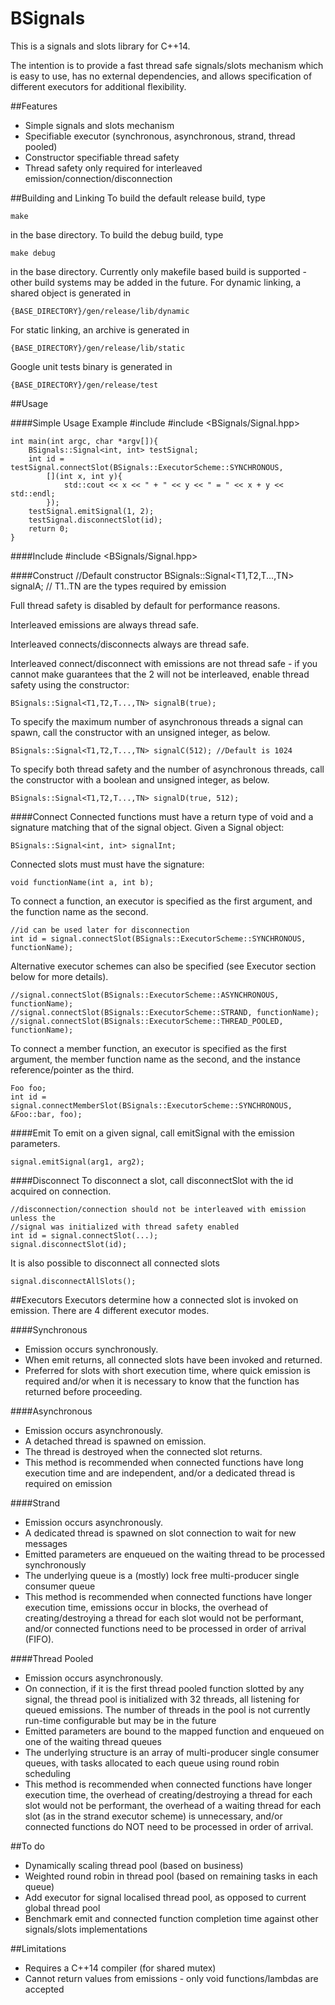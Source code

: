 # BSignals

This is a signals and slots library for C++14. 

The intention is to provide a fast thread safe signals/slots mechanism which is 
easy to use, has no external dependencies, and allows specification of different
executors for additional flexibility.

##Features
- Simple signals and slots mechanism
- Specifiable executor (synchronous, asynchronous, strand, thread pooled)
- Constructor specifiable thread safety 
- Thread safety only required for interleaved emission/connection/disconnection

##Building and Linking
To build the default release build, type
    
    make
    
in the base directory.
To build the debug build, type
    
    make debug
    
in the base directory.
Currently only makefile based build is supported - other build systems may be added
in the future. 
For dynamic linking, a shared object is generated in
    
    {BASE_DIRECTORY}/gen/release/lib/dynamic
    
For static linking, an archive is generated in
    
    {BASE_DIRECTORY}/gen/release/lib/static
    
Google unit tests binary is generated in
    
    {BASE_DIRECTORY}/gen/release/test
    
##Usage

####Simple Usage Example
    #include <iostream>
    #include <BSignals/Signal.hpp>

    int main(int argc, char *argv[]){
        BSignals::Signal<int, int> testSignal;
        int id = testSignal.connectSlot(BSignals::ExecutorScheme::SYNCHRONOUS, 
            [](int x, int y){
                std::cout << x << " + " << y << " = " << x + y << std::endl;
            });
        testSignal.emitSignal(1, 2);
        testSignal.disconnectSlot(id);
        return 0;
    }

####Include
    #include <BSignals/Signal.hpp>

####Construct
    //Default constructor
    BSignals::Signal<T1,T2,T...,TN> signalA; // T1..TN are the types required by emission

Full thread safety is disabled by default for performance reasons. 

Interleaved emissions are always thread safe.

Interleaved connects/disconnects always are thread safe.

Interleaved connect/disconnect with emissions are not thread safe - if you cannot
make guarantees that the 2 will not be interleaved, enable thread safety using the constructor:
    
    BSignals::Signal<T1,T2,T...,TN> signalB(true);
    
To specify the maximum number of asynchronous threads a signal can spawn, call
 the constructor with an unsigned integer, as below.
    
    BSignals::Signal<T1,T2,T...,TN> signalC(512); //Default is 1024

To specify both thread safety and the number of asynchronous threads, call the 
constructor with a boolean and unsigned integer, as below.
    
    BSignals::Signal<T1,T2,T...,TN> signalD(true, 512);
    
####Connect
Connected functions must have a return type of void and a signature matching that
of the signal object. Given a Signal object:
    
    BSignals::Signal<int, int> signalInt;
    
Connected slots must must have the signature:
    
    void functionName(int a, int b);
    

To connect a function, an executor is specified as the first argument, and the
function name as the second.
    
    //id can be used later for disconnection
    int id = signal.connectSlot(BSignals::ExecutorScheme::SYNCHRONOUS, functionName);
    
Alternative executor schemes can also be specified (see Executor section below 
for more details).
    
    //signal.connectSlot(BSignals::ExecutorScheme::ASYNCHRONOUS, functionName);
    //signal.connectSlot(BSignals::ExecutorScheme::STRAND, functionName);
    //signal.connectSlot(BSignals::ExecutorScheme::THREAD_POOLED, functionName);
    
To connect a member function, an executor is specified as the first argument, 
the member function name as the second, and the instance reference/pointer as the third.
    
    Foo foo;
    int id = signal.connectMemberSlot(BSignals::ExecutorScheme::SYNCHRONOUS, &Foo::bar, foo);
    
####Emit
To emit on a given signal, call emitSignal with the emission parameters.
    
    signal.emitSignal(arg1, arg2);
    
####Disconnect
To disconnect a slot, call disconnectSlot with the id acquired on connection.
    
    //disconnection/connection should not be interleaved with emission unless the
    //signal was initialized with thread safety enabled
    int id = signal.connectSlot(...);
    signal.disconnectSlot(id);
    
It is also possible to disconnect all connected slots
    
    signal.disconnectAllSlots();

##Executors
Executors determine how a connected slot is invoked on emission. There are 4
different executor modes.

####Synchronous
- Emission occurs synchronously.
- When emit returns, all connected slots have been invoked and returned.
- Preferred for slots with short execution time, where quick emission is
required and/or when it is necessary to know that the function has returned
before proceeding.

####Asynchronous
- Emission occurs asynchronously.
- A detached thread is spawned on emission.
- The thread is destroyed when the connected slot returns.
- This method is recommended when connected functions have long execution time
and are independent, and/or a dedicated thread is required on emission

####Strand
- Emission occurs asynchronously.
- A dedicated thread is spawned on slot connection to wait for new messages
- Emitted parameters are enqueued on the waiting thread to be processed synchronously
- The underlying queue is a (mostly) lock free multi-producer single consumer queue
- This method is recommended when connected functions have longer execution
time, emissions occur in blocks, the overhead of creating/destroying a thread
for each slot would not be performant, and/or connected functions need to be
processed in order of arrival (FIFO).

####Thread Pooled
- Emission occurs asynchronously. 
- On connection, if it is the first thread pooled function slotted by any signal, 
the thread pool is initialized with 32 threads, all listening for queued emissions.
The number of threads in the pool is not currently run-time configurable but may
be in the future
- Emitted parameters are bound to the mapped function and enqueued on one of the
waiting thread queues
- The underlying structure is an array of multi-producer single consumer queues,
with tasks allocated to each queue using round robin scheduling
- This method is recommended when connected functions have longer execution time,
the overhead of creating/destroying a thread for each slot would not be performant,
the overhead of a waiting thread for each slot (as in the strand executor scheme)
is unnecessary, and/or connected functions do NOT need to be processed in order
of arrival.  

##To do
- Dynamically scaling thread pool (based on business)
- Weighted round robin in thread pool (based on remaining tasks in each queue)
- Add executor for signal localised thread pool, as opposed to current global
thread pool
- Benchmark emit and connected function completion time against other 
signals/slots implementations

##Limitations
- Requires a C++14 compiler (for shared mutex)
- Cannot return values from emissions - only void functions/lambdas are accepted